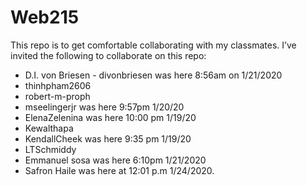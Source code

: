 # Web215

This repo is to get comfortable collaborating with my classmates. I’ve invited the following to collaborate on this repo:

-	D.I. von Briesen - divonbriesen was here 8:56am on 1/21/2020
-	thinhpham2606
-	robert-m-proph
-	mseelingerjr was here 9:57pm 1/20/20
-	ElenaZelenina was here 10:00 pm 1/19/20
-	Kewalthapa
-	KendallCheek was here 9:35 pm 1/19/20
-	LTSchmiddy
-  Emmanuel sosa was here 6:10pm 1/21/2020
-  Safron Haile was here at 12:01 p.m 1/24/2020.

   

